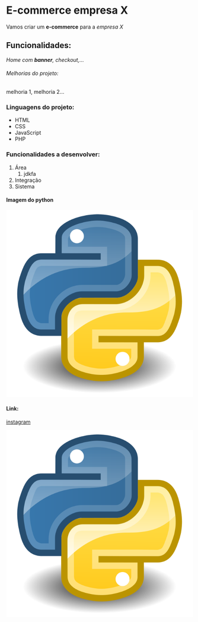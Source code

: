 # E-commerce empresa X

Vamos criar um **e-commerce** para a *empresa X*

## Funcionalidades:

_Home com **banner**, checkout,..._

###### Melhorias do projeto:

melhoria 1, melhoria 2...

### Linguagens do projeto:

* HTML
* CSS
* JavaScript
* PHP

### Funcionalidades a desenvolver:

1. Área
    1. jdkfa
2. Integração
3. Sistema

#### Imagem do python

![Logo do python](img/640px-Python.svg.png)

#### Link:

[instagram](https://github.com/mandsmp/ecommerce_empresa_x.git)

[![logo python](img/640px-Python.svg.png)](https://github.com/mandsmp/ecommerce_empresa_x.git)